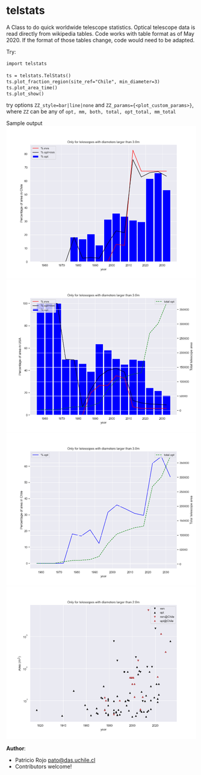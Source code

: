 # telstats
A Class to do quick worldwide telescope statistics. Optical telescope data is read directly
from wikipedia tables. Code works with table format as of May 2020. If the format of those
tables change, code would need to be adapted.

Try:

```
import telstats

ts = telstats.TelStats()
ts.plot_fraction_region(site_ref="Chile", min_diameter=3)
ts.plot_area_time()
ts.plot_show()
```

try options `ZZ_style=bar|line|none` and `ZZ_params={<plot_custom_params>}`,
where `ZZ` can be any of `opt, mm, both, total, opt_total, mm_total` 

Sample output
![Using `site_ref="Chile", opt_total_style='none'`](chile-ref.png)
![Using `site_ref="USA"`](./usa-ref-total.png)
![Using `mm_style="none", both_style="none", opt_style="line"`](./chile-ref-lines.png)
![plot_area_time](./area-time.png)


**Author**:
 * Patricio Rojo <pato@das.uchile.cl>
 * Contributors welcome!